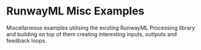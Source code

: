 # RunwayML Misc Examples
Miscellaneous examples utilising the existing RunwayML Processing library and building on top of them creating interesting inputs, outtputs and feedback loops.
